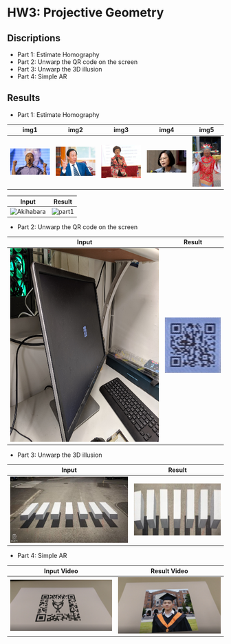 # HW3: Projective Geometry
## Discriptions
* Part 1: Estimate Homography
* Part 2: Unwarp the QR code on the screen 
* Part 3: Unwarp the 3D illusion
* Part 4: Simple AR
## Results
* Part 1: Estimate Homography  
  
|    img1   |    img2   |   img3    |    img4   |   img5    |
| :-------: | :-------: | :-------: | :-------: | :-------: |
|![han](https://github.com/r09921135/acv/blob/master/hw3/input/han.jpg)|![kuo](https://github.com/r09921135/acv/blob/master/hw3/input/kuo.jpg)|![lu](https://github.com/r09921135/acv/blob/master/hw3/input/lu.jpeg)|![tsai](https://github.com/r09921135/acv/blob/master/hw3/input/tsai.jpg)|![haung](https://github.com/r09921135/acv/blob/master/hw3/input/haung.jpg)|

|  Input |   Result  |
| ------- | :-------: |
|![Akihabara](https://github.com/r09921135/acv/blob/master/hw3/input/Akihabara.jpg)|![part1](https://github.com/r09921135/acv/blob/master/hw3/part1.png)|
    
* Part 2: Unwarp the QR code on the screen

|  Input |  Result   |
| ------- | :-------: |
|<img src="https://github.com/r09921135/acv/blob/master/hw3/input/QR_code.jpg" width="600" height="450" />|![part2](https://github.com/r09921135/acv/blob/master/hw3/part2.png)| 
    
* Part 3: Unwarp the 3D illusion
   
|  Input |  Result   |
| ------- | :-------: |
|![crosswalk_front](https://github.com/r09921135/acv/blob/master/hw3/input/crosswalk_front.jpg)|![part3](https://github.com/r09921135/acv/blob/master/hw3/part3.png)| 

* Part 4: Simple AR
   
|  Input Video |  Result Video  |
| ------- | :-------: |
|![img1](https://github.com/r09921135/acv/blob/master/hw3/image/img1.png)|![img2](https://github.com/r09921135/acv/blob/master/hw3/image/img2.png)| 
